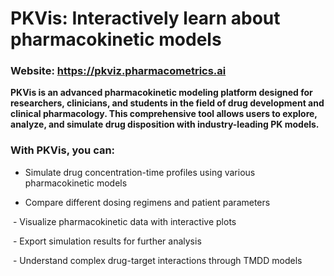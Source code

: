# PKVis: Interactively learn about pharmacokinetic models

### Website: https://pkviz.pharmacometrics.ai

__PKVis is an advanced pharmacokinetic modeling platform designed for researchers, clinicians, and students in the field of drug development and clinical pharmacology. This comprehensive tool allows users to explore, analyze, and simulate drug disposition with industry-leading PK models.__

### With PKVis, you can:

- Simulate drug concentration-time profiles using various pharmacokinetic models

- Compare different dosing regimens and patient parameters

 - Visualize pharmacokinetic data with interactive plots
 
 - Export simulation results for further analysis
 
 - Understand complex drug-target interactions through TMDD models
